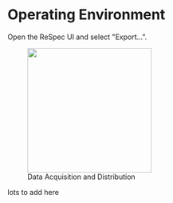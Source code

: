 # Operating Environment

Open the ReSpec UI and select "Export...".

<figure>
<img width="249" alt="" src="op-env.dia.png">
<figcaption>Data Acquisition and Distribution</figcaption>
</figure>

<aside class="note">
lots to add here

